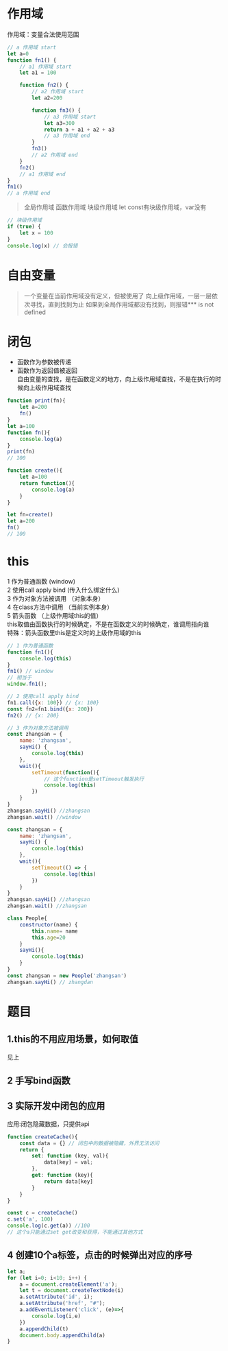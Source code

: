 # 作用域
作用域：变量合法使用范围
```javascript
// a 作用域 start
let a=0   
function fn1() {
    // a1 作用域 start
    let a1 = 100  

    function fn2() {
        // a2 作用域 start
        let a2=200  

        function fn3() {
            // a3 作用域 start
            let a3=300  
            return a + a1 + a2 + a3
            // a3 作用域 end
        }  
        fn3()
        // a2 作用域 end
    }  
    fn2()
    // a1 作用域 end
}  
fn1()
// a 作用域 end
```
> 全局作用域
> 函数作用域
> 块级作用域 let const有块级作用域，var没有
```javascript
// 块级作用域
if (true) {
    let x = 100
}
console.log(x) // 会报错
```

# 自由变量
> 一个变量在当前作用域没有定义，但被使用了
> 向上级作用域，一层一层依次寻找，直到找到为止
> 如果到全局作用域都没有找到，则报错*** is not defined

# 闭包
- 函数作为参数被传递
- 函数作为返回值被返回  
自由变量的查找，是在函数定义的地方，向上级作用域查找，不是在执行的时候向上级作用域查找

```javascript
function print(fn){
    let a=200
    fn()
}
let a=100
function fn(){
    console.log(a)
}
print(fn)
// 100
```

```javascript
function create(){
    let a=100
    return function(){
        console.log(a)
    }
}

let fn=create()
let a=200
fn()
// 100
```

# this
1 作为普通函数 (window)  
2 使用call apply bind (传入什么绑定什么)   
3 作为对象方法被调用 （对象本身）  
4 在class方法中调用 （当前实例本身）   
5 箭头函数 （上级作用域this的值）  
this取值由函数执行的时候确定，不是在函数定义的时候确定，谁调用指向谁  
特殊：箭头函数里this是定义时的上级作用域的this
```javascript
// 1 作为普通函数 
function fn1(){
    console.log(this)
}
fn1() // window
// 相当于 
window.fn1();

// 2 使用call apply bind
fn1.call({x: 100}) // {x: 100}
const fn2=fn1.bind({x: 200})
fn2() // {x: 200}
```

```javascript
// 3 作为对象方法被调用  
const zhangsan = {
    name: 'zhangsan',
    sayHi() {
        console.log(this)
    },
    wait(){
        setTimeout(function(){
            // 这个function是setTimeout触发执行
            console.log(this)
        })
    }
}
zhangsan.sayHi() //zhangsan
zhangsan.wait() //window

const zhangsan = {
    name: 'zhangsan',
    sayHi() {
        console.log(this)
    },
    wait(){
        setTimeout(() => {
            console.log(this)
        })
    }
}
zhangsan.sayHi() //zhangsan
zhangsan.wait() //zhangsan
```

```javascript
class People{
    constructor(name) {
        this.name= name
        this.age=20
    }
    sayHi(){
        console.log(this)
    }
}
const zhangsan = new People('zhangsan')
zhangsan.sayHi() // zhangdan
```



# 题目
## 1.this的不用应用场景，如何取值
见上

## 2 手写bind函数
## 3 实际开发中闭包的应用
应用:闭包隐藏数据，只提供api
```javascript
function createCache(){
    const data = {} // 闭包中的数据被隐藏，外界无法访问
    return {
        set: function (key, val){
            data[key] = val;
        },
        get: function (key){
            return data[key]
        }
    }
}

const c = createCache()
c.set('a', 100)
console.log(c.get(a)) //100 
// 这个a只能通过set get改变和获得，不能通过其他方式
```

## 4 创建10个a标签，点击的时候弹出对应的序号
```javascript
let a;
for (let i=0; i<10; i++) {
    a = document.createElement('a');
    let t = document.createTextNode(i)
    a.setAttribute('id', i);
    a.setAttribute('href', "#");
    a.addEventListener('click', (e)=>{
        console.log(i,e)
    })
    a.appendChild(t)
    document.body.appendChild(a)
}
```
